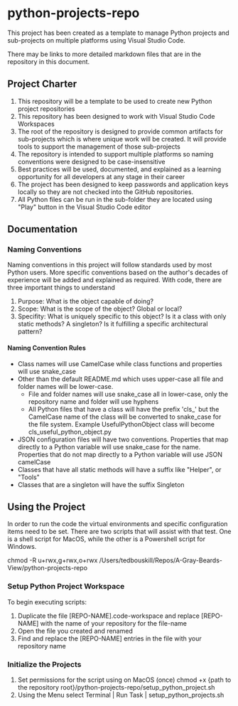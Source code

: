 # python-projects-repo

 This project has been created as a template to manage Python projects and sub-projects on multiple platforms using Visual Studio Code.

 There may be links to more detailed markdown files that are in the repository in this document.

## Project Charter

 1. This repository will be a template to be used to create new Python project repositories
 2. This repository has been designed to work with Visual Studio Code Workspaces
 3. The root of the repository is designed to provide common artifacts for sub-projects which is where unique work will be created. It will provide tools to support the management of those sub-projects
 4. The repository is intended to support multiple platforms so naming conventions were designed to be case-insensitive
 5. Best practices will be used, documented, and explained as a learning opportunity for all developers at any stage in their career
 6. The project has been designed to keep passwords and application keys locally so they are not checked into the GitHub repositories.
 7. All Python files can be run in the sub-folder they are located using "Play" button in the Visual Studio Code editor

## Documentation

### Naming Conventions

 Naming conventions in this project will follow standards used by most Python users. More specific conventions based on the author's decades of experience will be added and explained as required. With code, there are three important things to understand
 1. Purpose: What is the object capable of doing?
 2. Scope: What is the scope of the object? Global or local?
 3. Specifity: What is uniquely specific to this object? Is it a class with only static methods? A singleton? Is it fulfilling a specific architectural pattern?

#### Naming Convention Rules

* Class names will use CamelCase while class functions and properties will use snake_case
* Other than the default README.md which uses upper-case all file and folder names will be lower-case.
  * File and folder names will use snake_case all in lower-case, only the repository name and folder will use hyphens
  * All Python files that have a class will have the prefix 'cls_' but the CamelCase name of the class will be converted to snake_case for the file system. Example UsefulPythonObject class will become cls_useful_python_object.py
* JSON configuration files will have two conventions. Properties that map directly to a Python variable will use snake_case for the name. Properties that do not map directly to a Python variable will use JSON camelCase
* Classes that have all static methods will have a suffix like "Helper", or "Tools"
* Classes that are a singleton will have the suffix Singleton

## Using the Project

In order to run the code the virtual environments and specific configuration items need to be set. There are two scripts that will assist with that test. One is a shell script for MacOS, while the other is a Powershell script for Windows.

chmod -R u+rwx,g+rwx,o+rwx /Users/tedbouskill/Repos/A-Gray-Beards-View/python-projects-repo

### Setup Python Project Workspace

To begin executing scripts:
1. Duplicate the file [REPO-NAME].code-workspace and replace [REPO-NAME] with the name of your repository for the file-name
2. Open the file you created and renamed
3. Find and replace the [REPO-NAME] entries in the file with your repository name

### Initialize the Projects

1. Set permissions for the script using on MacOS (once)
  chmod +x {path to the repository root}/python-projects-repo/setup_python_project.sh
2. Using the Menu select
  Terminal | Run Task | setup_python_projects.sh